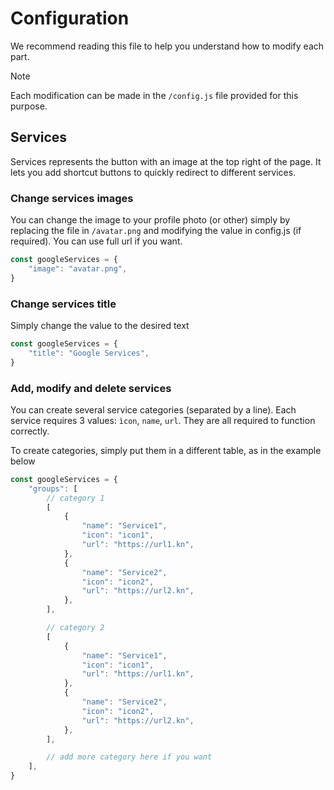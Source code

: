 # Configuration
We recommend reading this file to help you understand how to modify each part.

> [!NOTE]
> Each modification can be made in the ``/config.js`` file provided for this purpose.

## Services
Services represents the button with an image at the top right of the page.
It lets you add shortcut buttons to quickly redirect to different services.

### Change services images
You can change the image to your profile photo (or other) simply by replacing the file in ``/avatar.png`` and modifying the value in config.js (if required). You can use full url if you want.
```js
const googleServices = {
    "image": "avatar.png",
}
```

### Change services title
Simply change the value to the desired text
```js
const googleServices = {
    "title": "Google Services",
}
```

### Add, modify and delete services
You can create several service categories (separated by a line). Each service requires 3 values: ``ìcon``, ``name``, ``url``. They are all required to function correctly.

To create categories, simply put them in a different table, as in the example below
```js
const googleServices = {
    "groups": [
        // category 1
        [
            {
                "name": "Service1",
                "icon": "icon1",
                "url": "https://url1.kn",
            },
            {
                "name": "Service2",
                "icon": "icon2",
                "url": "https://url2.kn",
            },
        ],

        // category 2
        [
            {
                "name": "Service1",
                "icon": "icon1",
                "url": "https://url1.kn",
            },
            {
                "name": "Service2",
                "icon": "icon2",
                "url": "https://url2.kn",
            },
        ],

        // add more category here if you want
    ],
}
```